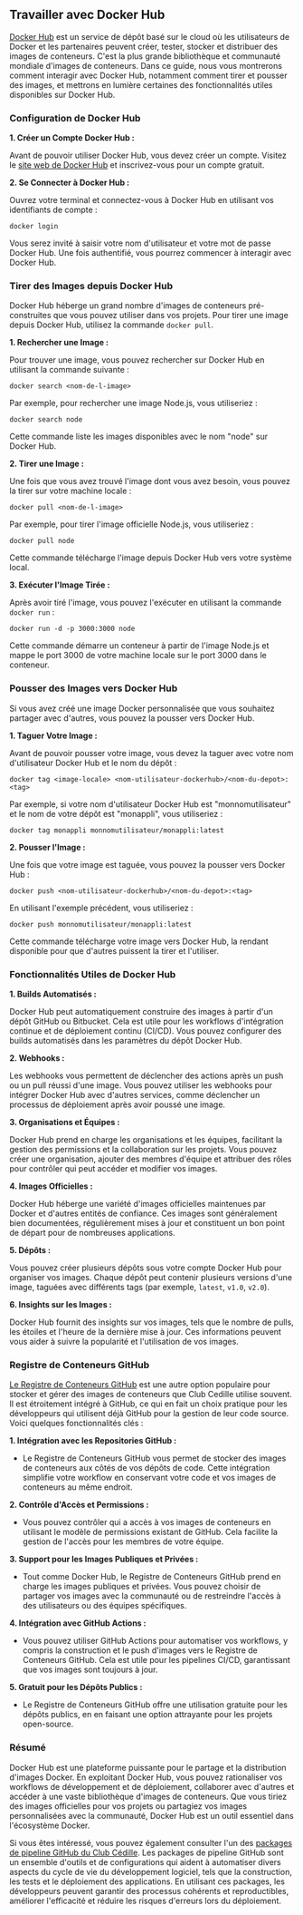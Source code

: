 ## Travailler avec Docker Hub

[Docker Hub](https://hub.docker.com/) est un service de dépôt basé sur le cloud où les utilisateurs de Docker et les partenaires peuvent créer, tester, stocker et distribuer des images de conteneurs. C'est la plus grande bibliothèque et communauté mondiale d'images de conteneurs. Dans ce guide, nous vous montrerons comment interagir avec Docker Hub, notamment comment tirer et pousser des images, et mettrons en lumière certaines des fonctionnalités utiles disponibles sur Docker Hub.

### Configuration de Docker Hub

**1. Créer un Compte Docker Hub :**

   Avant de pouvoir utiliser Docker Hub, vous devez créer un compte. Visitez le [site web de Docker Hub](https://hub.docker.com/) et inscrivez-vous pour un compte gratuit.

**2. Se Connecter à Docker Hub :**

   Ouvrez votre terminal et connectez-vous à Docker Hub en utilisant vos identifiants de compte :
   ```
   docker login
   ```

   Vous serez invité à saisir votre nom d'utilisateur et votre mot de passe Docker Hub. Une fois authentifié, vous pourrez commencer à interagir avec Docker Hub.

### Tirer des Images depuis Docker Hub

Docker Hub héberge un grand nombre d'images de conteneurs pré-construites que vous pouvez utiliser dans vos projets. Pour tirer une image depuis Docker Hub, utilisez la commande `docker pull`.

**1. Rechercher une Image :**

   Pour trouver une image, vous pouvez rechercher sur Docker Hub en utilisant la commande suivante :
   ```
   docker search <nom-de-l-image>
   ```

   Par exemple, pour rechercher une image Node.js, vous utiliseriez :
   ```
   docker search node
   ```

   Cette commande liste les images disponibles avec le nom "node" sur Docker Hub.

**2. Tirer une Image :**

   Une fois que vous avez trouvé l'image dont vous avez besoin, vous pouvez la tirer sur votre machine locale :
   ```
   docker pull <nom-de-l-image>
   ```

   Par exemple, pour tirer l'image officielle Node.js, vous utiliseriez :
   ```
   docker pull node
   ```

   Cette commande télécharge l'image depuis Docker Hub vers votre système local.

**3. Exécuter l'Image Tirée :**

   Après avoir tiré l'image, vous pouvez l'exécuter en utilisant la commande `docker run` :
   ```
   docker run -d -p 3000:3000 node
   ```

   Cette commande démarre un conteneur à partir de l'image Node.js et mappe le port 3000 de votre machine locale sur le port 3000 dans le conteneur.

### Pousser des Images vers Docker Hub

Si vous avez créé une image Docker personnalisée que vous souhaitez partager avec d'autres, vous pouvez la pousser vers Docker Hub.

**1. Taguer Votre Image :**

   Avant de pouvoir pousser votre image, vous devez la taguer avec votre nom d'utilisateur Docker Hub et le nom du dépôt :
   ```
   docker tag <image-locale> <nom-utilisateur-dockerhub>/<nom-du-depot>:<tag>
   ```

   Par exemple, si votre nom d'utilisateur Docker Hub est "monnomutilisateur" et le nom de votre dépôt est "monappli", vous utiliseriez :
   ```
   docker tag monappli monnomutilisateur/monappli:latest
   ```

**2. Pousser l'Image :**

   Une fois que votre image est taguée, vous pouvez la pousser vers Docker Hub :
   ```
   docker push <nom-utilisateur-dockerhub>/<nom-du-depot>:<tag>
   ```

   En utilisant l'exemple précédent, vous utiliseriez :
   ```
   docker push monnomutilisateur/monappli:latest
   ```

   Cette commande télécharge votre image vers Docker Hub, la rendant disponible pour que d'autres puissent la tirer et l'utiliser.

### Fonctionnalités Utiles de Docker Hub

**1. Builds Automatisés :**

   Docker Hub peut automatiquement construire des images à partir d'un dépôt GitHub ou Bitbucket. Cela est utile pour les workflows d'intégration continue et de déploiement continu (CI/CD). Vous pouvez configurer des builds automatisés dans les paramètres du dépôt Docker Hub.

**2. Webhooks :**

   Les webhooks vous permettent de déclencher des actions après un push ou un pull réussi d'une image. Vous pouvez utiliser les webhooks pour intégrer Docker Hub avec d'autres services, comme déclencher un processus de déploiement après avoir poussé une image.

**3. Organisations et Équipes :**

   Docker Hub prend en charge les organisations et les équipes, facilitant la gestion des permissions et la collaboration sur les projets. Vous pouvez créer une organisation, ajouter des membres d'équipe et attribuer des rôles pour contrôler qui peut accéder et modifier vos images.

**4. Images Officielles :**

   Docker Hub héberge une variété d'images officielles maintenues par Docker et d'autres entités de confiance. Ces images sont généralement bien documentées, régulièrement mises à jour et constituent un bon point de départ pour de nombreuses applications.

**5. Dépôts :**

   Vous pouvez créer plusieurs dépôts sous votre compte Docker Hub pour organiser vos images. Chaque dépôt peut contenir plusieurs versions d'une image, taguées avec différents tags (par exemple, `latest`, `v1.0`, `v2.0`).

**6. Insights sur les Images :**

   Docker Hub fournit des insights sur vos images, tels que le nombre de pulls, les étoiles et l'heure de la dernière mise à jour. Ces informations peuvent vous aider à suivre la popularité et l'utilisation de vos images.

### Registre de Conteneurs GitHub

   [Le Registre de Conteneurs GitHub](https://docs.github.com/en/packages/working-with-a-github-packages-registry/working-with-the-container-registry) est une autre option populaire pour stocker et gérer des images de conteneurs que Club Cedille utilise souvent. Il est étroitement intégré à GitHub, ce qui en fait un choix pratique pour les développeurs qui utilisent déjà GitHub pour la gestion de leur code source. Voici quelques fonctionnalités clés :

**1. Intégration avec les Repositories GitHub :**

   - Le Registre de Conteneurs GitHub vous permet de stocker des images de conteneurs aux côtés de vos dépôts de code. Cette intégration simplifie votre workflow en conservant votre code et vos images de conteneurs au même endroit.

**2. Contrôle d'Accès et Permissions :**

   - Vous pouvez contrôler qui a accès à vos images de conteneurs en utilisant le modèle de permissions existant de GitHub. Cela facilite la gestion de l'accès pour les membres de votre équipe.

**3. Support pour les Images Publiques et Privées :**

   - Tout comme Docker Hub, le Registre de Conteneurs GitHub prend en charge les images publiques et privées. Vous pouvez choisir de partager vos images avec la communauté ou de restreindre l'accès à des utilisateurs ou des équipes spécifiques.

**4. Intégration avec GitHub Actions :**

   - Vous pouvez utiliser GitHub Actions pour automatiser vos workflows, y compris la construction et le push d'images vers le Registre de Conteneurs GitHub. Cela est utile pour les pipelines CI/CD, garantissant que vos images sont toujours à jour.

**5. Gratuit pour les Dépôts Publics :**

   - Le Registre de Conteneurs GitHub offre une utilisation gratuite pour les dépôts publics, en en faisant une option attrayante pour les projets open-source.

### Résumé

Docker Hub est une plateforme puissante pour le partage et la distribution d'images Docker. En exploitant Docker Hub, vous pouvez rationaliser vos workflows de développement et de déploiement, collaborer avec d'autres et accéder à une vaste bibliothèque d'images de conteneurs. Que vous tiriez des images officielles pour vos projets ou partagiez vos images personnalisées avec la communauté, Docker Hub est un outil essentiel dans l'écosystème Docker.

Si vous êtes intéressé, vous pouvez également consulter l'un des [packages de pipeline GitHub du Club Cédille](https://github.com/orgs/ClubCedille/packages). Les packages de pipeline GitHub sont un ensemble d'outils et de configurations qui aident à automatiser divers aspects du cycle de vie du développement logiciel, tels que la construction, les tests et le déploiement des applications. En utilisant ces packages, les développeurs peuvent garantir des processus cohérents et reproductibles, améliorer l'efficacité et réduire les risques d'erreurs lors du déploiement.